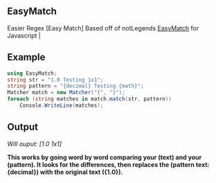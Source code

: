 ## EasyMatch
Easier Regex [Easy Match]
Based off of notLegends [EasyMatch](https://github.com/LegendWasTaken/EasyMatch) for Javascript | 

## Example
```csharp 
using EasyMatch;
string str = "1.0 Testing 1x1";
string pattern = "{decimal} Testing {math}";
Matcher match = new Matcher("{", "}");
foreach (string matches in match.match(str, pattern))
    Console.WriteLine(matches);
```
## Output
_Will ouput:
[1.0
1x1]_


**This works by going word by word comparing your (text) and your (pattern). It looks for the differences, then replaces the (pattern text: {decimal}) with the original text ({1.0}).**
            
